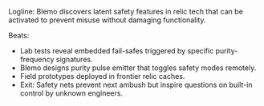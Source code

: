 ﻿---
series: 4
novella: 2
file: S4N2_CH04
type: chapter
pov: Blemo
setting: Remote lab â€“ relic analysis breakthrough
word_target_min: 1201
word_target_max: 2299
status: outline
---
Logline: Blemo discovers latent safety features in relic tech that can be activated to prevent misuse without damaging functionality.

Beats:
- Lab tests reveal embedded fail-safes triggered by specific purity-frequency signatures.
- Blemo designs purity pulse emitter that toggles safety modes remotely.
- Field prototypes deployed in frontier relic caches.
- Exit: Safety nets prevent next ambush but inspire questions on built-in control by unknown engineers.